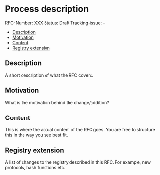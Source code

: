 # Process description

RFC-Number: XXX
Status: Draft
Tracking-issue: -

- [Description](#description)
- [Motivation](#motivation)
- [Content](#content)
- [Registry extension](#registry-extension)

## Description

A short description of what the RFC covers.

## Motivation

What is the motivation behind the change/addition?

## Content

This is where the actual content of the RFC goes. You are free to structure this in the way you see best fit.

## Registry extension

A list of changes to the registry described in this RFC. For example, new protocols, hash functions etc.